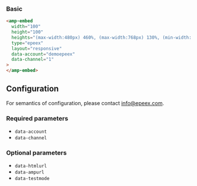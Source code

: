 <!--
Copyright 2018 The AMP HTML Authors. All Rights Reserved.

Licensed under the Apache License, Version 2.0 (the "License");
you may not use this file except in compliance with the License.
You may obtain a copy of the License at

      http://www.apache.org/licenses/LICENSE-2.0

Unless required by applicable law or agreed to in writing, software
distributed under the License is distributed on an "AS-IS" BASIS,
WITHOUT WARRANTIES OR CONDITIONS OF ANY KIND, either express or implied.
See the License for the specific language governing permissions and
limitations under the License.
-->

### Basic

```html
<amp-embed
  width="100"
  height="100"
  heights="(max-width:480px) 460%, (max-width:768px) 130%, (min-width: 769px) 85%, 75%"
  type="epeex"
  layout="responsive"
  data-account="demoepeex"
  data-channel="1"
>
</amp-embed>
```

## Configuration

For semantics of configuration, please contact info@epeex.com.

### Required parameters

-   `data-account`
-   `data-channel`

### Optional parameters

-   `data-htmlurl`
-   `data-ampurl`
-   `data-testmode`
